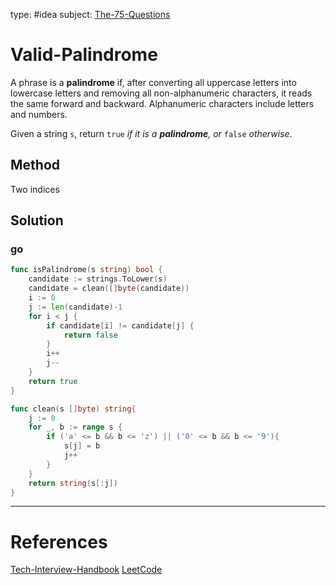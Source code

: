 type: #idea
subject: [The-75-Questions](The-75-Questions.md)
<!-- Subject should be a hub note -->
# Valid-Palindrome

A phrase is a **palindrome** if, after converting all uppercase letters into lowercase letters and removing all non-alphanumeric characters, it reads the same forward and backward. Alphanumeric characters include letters and numbers.

Given a string `s`, return `true` _if it is a **palindrome**, or_ `false` _otherwise_.

## Method

Two indices

## Solution

### go

```go
func isPalindrome(s string) bool {
	candidate := strings.ToLower(s)
	candidate = clean([]byte(candidate))
	i := 0
	j := len(candidate)-1
	for i < j {
		if candidate[i] != candidate[j] {
			return false
		}
		i++
		j--
	}
	return true
}

func clean(s []byte) string{
	j := 0
	for _, b := range s {
		if ('a' <= b && b <= 'z') || ('0' <= b && b <= '9'){
			s[j] = b
			j++
		}
	}
	return string(s[:j])
}
```

---
# References
<!-- What references back up this idea -->
[Tech-Interview-Handbook](Tech-Interview-Handbook.md)
[LeetCode](https://leetcode.com/problems/valid-palindrome/)